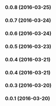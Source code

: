 ### 0.0.8 (2016-03-25)


### 0.0.7 (2016-03-24)


### 0.0.6 (2016-03-24)


### 0.0.5 (2016-03-23)


### 0.0.4 (2016-03-21)


### 0.0.4 (2016-03-21)


### 0.0.3 (2016-03-20)


### 0.0.1 (2016-03-20)
